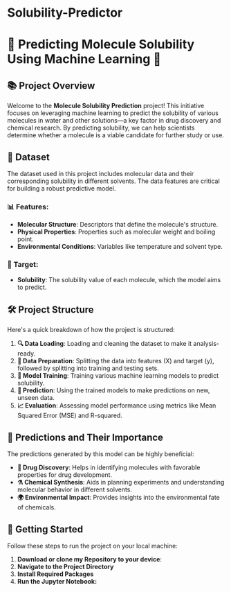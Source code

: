 # Solubility-Predictor
# 🌟 Predicting Molecule Solubility Using Machine Learning 🌟

## 📚 Project Overview

Welcome to the **Molecule Solubility Prediction** project! This initiative focuses on leveraging machine learning to predict the solubility of various molecules in water and other solutions—a key factor in drug discovery and chemical research. By predicting solubility, we can help scientists determine whether a molecule is a viable candidate for further study or use.

## 🧬 Dataset

The dataset used in this project includes molecular data and their corresponding solubility in different solvents. The data features are critical for building a robust predictive model.

### 📊 Features:
- **Molecular Structure**: Descriptors that define the molecule's structure.
- **Physical Properties**: Properties such as molecular weight and boiling point.
- **Environmental Conditions**: Variables like temperature and solvent type.

### 🎯 Target:
- **Solubility**: The solubility value of each molecule, which the model aims to predict.

## 🛠️ Project Structure

Here's a quick breakdown of how the project is structured:

1. **🔍 Data Loading**: Loading and cleaning the dataset to make it analysis-ready.
2. **🧪 Data Preparation**: Splitting the data into features (X) and target (y), followed by splitting into training and testing sets.
3. **🚀 Model Training**: Training various machine learning models to predict solubility.
4. **🔮 Prediction**: Using the trained models to make predictions on new, unseen data.
5. **📈 Evaluation**: Assessing model performance using metrics like Mean Squared Error (MSE) and R-squared.

## 🧠 Predictions and Their Importance

The predictions generated by this model can be highly beneficial:
- **💊 Drug Discovery**: Helps in identifying molecules with favorable properties for drug development.
- **⚗️ Chemical Synthesis**: Aids in planning experiments and understanding molecular behavior in different solvents.
- **🌍 Environmental Impact**: Provides insights into the environmental fate of chemicals.

## 🚀 Getting Started

Follow these steps to run the project on your local machine:

1. **Download or clone my Repository to your device**:
2. **Navigate to the Project Directory**
3. **Install Required Packages**
4. **Run the Jupyter Notebook:**
